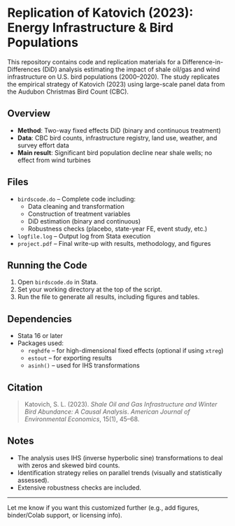 # Replication of Katovich (2023): Energy Infrastructure & Bird Populations

This repository contains code and replication materials for a Difference-in-Differences (DiD) analysis estimating the impact of shale oil/gas and wind infrastructure on U.S. bird populations (2000–2020). The study replicates the empirical strategy of Katovich (2023) using large-scale panel data from the Audubon Christmas Bird Count (CBC).

## Overview

- **Method**: Two-way fixed effects DiD (binary and continuous treatment)
- **Data**: CBC bird counts, infrastructure registry, land use, weather, and survey effort data
- **Main result**: Significant bird population decline near shale wells; no effect from wind turbines

## Files

- `birdscode.do` – Complete code including:
  - Data cleaning and transformation
  - Construction of treatment variables
  - DiD estimation (binary and continuous)
  - Robustness checks (placebo, state-year FE, event study, etc.)
- `logfile.log` – Output log from Stata execution
- `project.pdf` – Final write-up with results, methodology, and figures

## Running the Code

1. Open `birdscode.do` in Stata.
2. Set your working directory at the top of the script.
3. Run the file to generate all results, including figures and tables.

## Dependencies

- Stata 16 or later
- Packages used:
  - `reghdfe` – for high-dimensional fixed effects (optional if using `xtreg`)
  - `estout` – for exporting results
  - `asinh()` – used for IHS transformations

## Citation

> Katovich, S. L. (2023). *Shale Oil and Gas Infrastructure and Winter Bird Abundance: A Causal Analysis*. *American Journal of Environmental Economics*, 15(1), 45–68.

## Notes

- The analysis uses IHS (inverse hyperbolic sine) transformations to deal with zeros and skewed bird counts.
- Identification strategy relies on parallel trends (visually and statistically assessed).
- Extensive robustness checks are included.

---

Let me know if you want this customized further (e.g., add figures, binder/Colab support, or licensing info).
